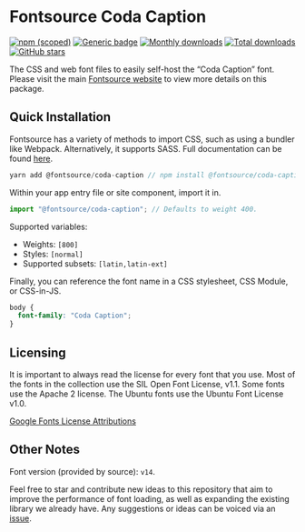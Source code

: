 # Fontsource Coda Caption

[![npm (scoped)](https://img.shields.io/npm/v/@fontsource/coda-caption?color=brightgreen)](https://www.npmjs.com/package/@fontsource/coda-caption) [![Generic badge](https://img.shields.io/badge/fontsource-passing-brightgreen)](https://github.com/fontsource/fontsource) [![Monthly downloads](https://badgen.net/npm/dm/@fontsource/coda-caption)](https://github.com/fontsource/fontsource) [![Total downloads](https://badgen.net/npm/dt/@fontsource/coda-caption)](https://github.com/fontsource/fontsource) [![GitHub stars](https://img.shields.io/github/stars/fontsource/fontsource.svg?style=social&label=Star)](https://github.com/fontsource/fontsource/stargazers)

The CSS and web font files to easily self-host the “Coda Caption” font. Please visit the main [Fontsource website](https://fontsource.org/fonts/coda-caption) to view more details on this package.

## Quick Installation

Fontsource has a variety of methods to import CSS, such as using a bundler like Webpack. Alternatively, it supports SASS. Full documentation can be found [here](https://fontsource.org/docs/introduction).

```javascript
yarn add @fontsource/coda-caption // npm install @fontsource/coda-caption
```

Within your app entry file or site component, import it in.

```javascript
import "@fontsource/coda-caption"; // Defaults to weight 400.
```

Supported variables:

- Weights: `[800]`
- Styles: `[normal]`
- Supported subsets: `[latin,latin-ext]`

Finally, you can reference the font name in a CSS stylesheet, CSS Module, or CSS-in-JS.

```css
body {
  font-family: "Coda Caption";
}
```

## Licensing

It is important to always read the license for every font that you use.
Most of the fonts in the collection use the SIL Open Font License, v1.1. Some fonts use the Apache 2 license. The Ubuntu fonts use the Ubuntu Font License v1.0.

[Google Fonts License Attributions](https://fonts.google.com/attribution)

## Other Notes

Font version (provided by source): `v14`.

Feel free to star and contribute new ideas to this repository that aim to improve the performance of font loading, as well as expanding the existing library we already have. Any suggestions or ideas can be voiced via an [issue](https://github.com/fontsource/fontsource/issues).
